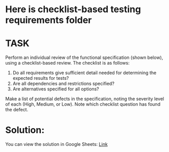 <h1> Here is checklist-based testing requirements folder</h1>
<p></p>

<h1>TASK</h1>
<p>Perform an individual review of the functional specification (shown below), using a checklist-based review.
The checklist is as follows: </p>
<ol>
  <li>Do all requirements give sufficient detail needed for determining the expected results for tests?</li>
  <li>Are all dependencies and restrictions specified?</li>
  <li>Are alternatives specified for all options?</li> 
</ol>
<p>Make a list of potential defects in the specification, noting the severity level of each (High, Medium, or Low). 
  Note which checklist question has found the defect.</p>

<h1>Solution:</h1>
<p> You can view the solution in Google Sheets: <a href="https://docs.google.com/spreadsheets/d/1zvXy7c53vkJGOK1HFFpyrAqLX2gu-PKmlX2zIAMi29A/edit?usp=sharing target="_blank"> Link </a>
</p>
